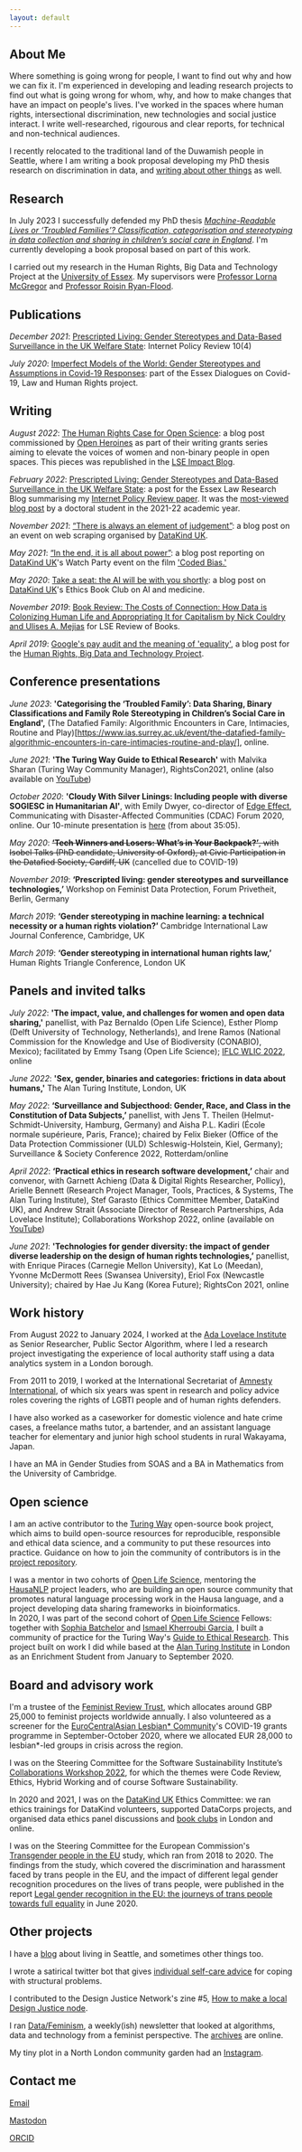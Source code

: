 ```yaml
---
layout: default
---
```


## About Me

Where something is going wrong for people, I want to find out why and how we can fix it.
I'm experienced in developing and leading research projects to find out what is going wrong for whom, why, and how to make changes that have an impact on people's lives. 
I've worked in the spaces where human rights, intersectional discrimination, new technologies and social justice interact. 
I write well-researched, rigourous and clear reports, for technical and non-technical audiences.

I recently relocated to the traditional land of the Duwamish people in Seattle, where I am writing a book proposal developing my PhD thesis research on discrimination in data, and [writing about other things](https://seattleblog.lauracarter.net/) as well.

## Research

In July 2023 I successfully defended my PhD thesis [_Machine-Readable Lives or ‘Troubled Families’? Classification, categorisation and stereotyping in data collection and sharing in children’s social care in England_](https://repository.essex.ac.uk/36627/). I'm currently developing a book proposal based on part of this work. 

I carried out my research in the Human Rights, Big Data and Technology Project at the [University of Essex](https://www.essex.ac.uk/). 
My supervisors were [Professor Lorna McGregor](https://www.essex.ac.uk/people/mcgre64903/lorna-mcgregor) and [Professor Roisin Ryan-Flood](https://www.essex.ac.uk/people/ryanf84501/roisin-ryan-flood).

## Publications

_December 2021_: [Prescripted Living: Gender Stereotypes and Data-Based Surveillance in the UK Welfare State](https://policyreview.info/articles/analysis/prescripted-living-gender-stereotypes-and-data-based-surveillance-uk-welfare-state): Internet Policy Review 10(4)

_July 2020_: [Imperfect Models of the World: Gender Stereotypes and Assumptions in Covid-19 Responses](https://repository.essex.ac.uk/28041/): part of the Essex Dialogues on Covid-19, Law and Human Rights project.

## Writing

_August 2022_: [The Human Rights Case for Open Science](https://openheroines.org/the-human-rights-case-for-open-science-ff58578b09ee): a blog post commissioned by [Open Heroines](https://openheroines.medium.com/) as part of their writing grants series aiming to elevate the voices of women and non-binary people in open spaces. 
This pieces was republished in the [LSE Impact Blog](https://blogs.lse.ac.uk/impactofsocialsciences/2022/08/17/the-human-rights-case-for-open-science/). 

_February 2022_: [Prescripted Living: Gender Stereotypes and Data-Based Surveillance in the UK Welfare State](https://essexlawresearch.blog/2022/02/08/prescripted-living-gender-stereotypes-and-data-based-surveillance-in-the-uk-welfare-state/): a post for the Essex Law Research Blog summarising my [Internet Policy Review paper](https://policyreview.info/articles/analysis/prescripted-living-gender-stereotypes-and-data-based-surveillance-uk-welfare-state). 
It was the [most-viewed blog post](https://essexlawresearch.blog/2022/07/07/our-2022-essex-law-research-blog-prizes/) by a doctoral student in the 2021-22 academic year. 

_November 2021_: [“There is always an element of judgement”](https://medium.com/datakinduk/there-is-always-an-element-of-judgement-46e8dc3838c): a blog post on an event on web scraping organised by [DataKind UK](https://www.datakind.org/chapters/datakind-uk).

_May 2021_: [“In the end, it is all about power”](https://medium.com/datakinduk/in-the-end-it-is-all-about-power-datakind-uks-coded-bias-watch-party-ea5ae5b9afe): a blog post reporting on [DataKind UK](https://www.datakind.org/chapters/datakind-uk)'s Watch Party event on the film ['Coded Bias.'](https://www.codedbias.com/)

_May 2020_: [Take a seat: the AI will be with you shortly](https://medium.com/datakinduk/take-a-seat-the-ai-will-be-with-you-shortly-20b29699ee46): a blog post on [DataKind UK](https://www.datakind.org/chapters/datakind-uk)'s Ethics Book Club on AI and medicine.

_November 2019_: [Book Review: The Costs of Connection: How Data is Colonizing Human Life and Appropriating It for Capitalism by Nick Couldry and Ulises A. Mejias](https://blogs.lse.ac.uk/lsereviewofbooks/2019/11/19/book-review-the-costs-of-connection-how-data-is-colonizing-human-life-and-appropriating-it-for-capitalism-by-nick-couldry-and-ulises-a-mejias/) for LSE Review of Books.

_April 2019_: [Google's pay audit and the meaning of 'equality'](https://hrcessex.wordpress.com/2019/04/23/googles-pay-audit-and-the-meaning-of-equality/), a blog post for the [Human Rights, Big Data and Technology Project](https://hrbdt.ac.uk/).

## Conference presentations

_June 2023_: **'Categorising the ‘Troubled Family’: Data Sharing, Binary Classifications and Family Role Stereotyping in Children’s Social Care in England',** (The Datafied Family: Algorithmic Encounters in Care, Intimacies, Routine and Play)[https://www.ias.surrey.ac.uk/event/the-datafied-family-algorithmic-encounters-in-care-intimacies-routine-and-play/], online.

_June 2021_: **'The Turing Way Guide to Ethical Research'** with Malvika Sharan (Turing Way Community Manager), RightsCon2021, online (also available on [YouTube](https://www.youtube.com/watch?v=4_UrmiVv4bI&list=PLBxcQEfGu3DkSOD-LbW5BxFIBvAgHvGHe&t=1s))

_October 2020_: **'Cloudy With Silver Linings: Including people with diverse SOGIESC in Humanitarian AI'**, with Emily Dwyer, co-director of [Edge Effect](https://www.edgeeffect.org/), Communicating with Disaster-Affected Communities (CDAC) Forum 2020, online. 
Our 10-minute presentation is [here](https://www.youtube.com/watch?v=LsdogXR0pQU&list=PLCsaGtm-xLw6vGHG2AK-Guc5DCto77Dsi&index=3) (from about 35:05).

_May 2020_: ~~**‘Tech Winners and Losers: What’s in Your Backpack?’**, with Isobel Talks (PhD candidate, University of Oxford), at Civic Participation in the Datafied Society, Cardiff, UK~~ (cancelled due to COVID-19) 

_November 2019_: **‘Prescripted living: gender stereotypes and surveillance technologies,’** Workshop on Feminist Data Protection, Forum Privetheit, Berlin, Germany

_March 2019_: **‘Gender stereotyping in machine learning: a technical necessity or a human rights violation?’** Cambridge International Law Journal Conference, Cambridge, UK

_March 2019_: **‘Gender stereotyping in international human rights law,’** Human Rights Triangle Conference, London UK

## Panels and invited talks

_July 2022_: **'The impact, value, and challenges for women and open data sharing,'** panellist, with Paz Bernaldo (Open Life Science), Esther Plomp (Delft University of Technology, Netherlands), and Irene Ramos (National Commission for the Knowledge and Use of Biodiversity (CONABIO), Mexico); facilitated by Emmy Tsang (Open Life Science); [IFLC WLIC 2022](https://2022.ifla.org/conference-programme/), online

_June 2022_: **'Sex, gender, binaries and categories: frictions in data about humans,'** The Alan Turing Institute, London, UK

_May 2022_: **‘Surveillance and Subjecthood: Gender, Race, and Class in the Constitution of Data Subjects,’** panellist, with Jens T. Theilen (Helmut-Schmidt-University, Hamburg, Germany) and Aisha P.L. Kadiri (École normale supérieure, Paris, France); chaired by Felix Bieker (Office of the Data Protection Commissioner (ULD) Schleswig-Holstein, Kiel, Germany); Surveillance & Society Conference 2022, Rotterdam/online 

_April 2022_: **‘Practical ethics in research software development,’** chair and convenor, with Garnett Achieng (Data & Digital Rights Researcher, Pollicy), Arielle Bennett (Research Project Manager, Tools, Practices, & Systems, The Alan Turing Institute), Stef Garasto (Ethics Committee Member, DataKind UK), and Andrew Strait (Associate Director of Research Partnerships, Ada Lovelace Institute); Collaborations Workshop 2022, online (available on [YouTube](https://www.youtube.com/watch?v=AfotGso8rDI))

_June 2021_: **'Technologies for gender diversity: the impact of gender diverse leadership on the design of human rights technologies,’** panellist, with Enrique Piraces (Carnegie Mellon University), Kat Lo (Meedan), Yvonne McDermott Rees (Swansea University), Eriol Fox (Newcastle University); chaired by Hae Ju Kang (Korea Future); RightsCon 2021, online

## Work history

From August 2022 to January 2024, I worked at the [Ada Lovelace Institute](https://www.adalovelaceinstitute.org/) as Senior Researcher, Public Sector Algorithm, where I led a research project investigating the experience of local authority staff using a data analytics system in a London borough. 

From 2011 to 2019, I worked at the International Secretariat of [Amnesty International](https://www.amnesty.org/en/), of which six years was spent in research and policy advice roles covering the rights of LGBTI people and of human rights defenders.

I have also worked as a caseworker for domestic violence and hate crime cases, a freelance maths tutor, a bartender, and an assistant language teacher for elementary and junior high school students in rural Wakayama, Japan.

I have an MA in Gender Studies from SOAS and a BA in Mathematics from the University of Cambridge.

## Open science 

I am an active contributor to the [Turing Way](https://the-turing-way.netlify.app/welcome) open-source book project, which aims to build open-source resources for reproducible, responsible and ethical data science, and a community to put these resources into practice. 
Guidance on how to join the community of contributors is in the [project repository](https://github.com/alan-turing-institute/the-turing-way/blob/master/CONTRIBUTING.md).

I was a mentor in two cohorts of [Open Life Science](https://openlifesci.org/), mentoring the [HausaNLP](https://github.com/hausanlp) project leaders, who are building an open source community that promotes natural language processing work in the Hausa language, and a project developing data sharing frameworks in bioinformatics.  
In 2020, I was part of the second cohort of [Open Life Science](https://openlifesci.org/) Fellows: together with [Sophia Batchelor](https://twitter.com/brainonsilicon) and [Ismael Kherroubi Garcia](https://twitter.com/ismaelkhergar), I built a community of practice for the Turing Way's [Guide to Ethical Research](https://the-turing-way.netlify.app/ethical-research/ethical-research.html). 
This project built on work I did while based at the [Alan Turing Institute](https://www.turing.ac.uk/) in London as an Enrichment Student from January to September 2020.

## Board and advisory work

I'm a trustee of the [Feminist Review Trust](https://www.feminist-review-trust.com/), which allocates around GBP 25,000 to feminist projects worldwide annually. 
I also volunteered as a screener for the [EuroCentralAsian Lesbian* Community](https://europeanlesbianconference.org/)'s COVID-19 grants programme in September-October 2020, where we allocated EUR 28,000 to lesbian*-led groups in crisis across the region.

I was on the Steering Committee for the Software Sustainability Institute’s [Collaborations Workshop 2022](https://software.ac.uk/cw22), for which the themes were Code Review, Ethics, Hybrid Working and of course Software Sustainability. 

In 2020 and 2021, I was on the [DataKind UK](https://www.datakind.org/chapters/datakind-uk) Ethics Committee: we ran ethics trainings for DataKind volunteers, supported DataCorps projects, and organised data ethics panel discussions and [book clubs](https://www.eventbrite.co.uk/o/datakind-uk-4112514489) in London and online.

I was on the Steering Committee for the European Commission's [Transgender people in the EU](https://ec.europa.eu/info/policies/justice-and-fundamental-rights/combatting-discrimination/lesbian-gay-bi-trans-and-intersex-equality/study-transgender-people-eu_en) study, which ran from 2018 to 2020.
The findings from the study, which covered the discrimination and harassment faced by trans people in the EU, and the impact of different legal gender recognition procedures on the lives of trans people, were published in the report [Legal gender recognition in the EU: the journeys of trans people towards full equality](https://ec.europa.eu/info/policies/justice-and-fundamental-rights/combatting-discrimination/lesbian-gay-bi-trans-and-intersex-equality/studies-and-research-lgbti-equality_en) in June 2020.

## Other projects

I have a [blog](https://seattleblog.lauracarter.net/) about living in Seattle, and sometimes other things too.

I wrote a satirical twitter bot that gives [individual self-care advice](https://twitter.com/lifeadvicebot) for coping with structural problems.

I contributed to the Design Justice Network's zine #5, [How to make a local Design Justice node](https://designjustice.org/zines).

I ran [Data/Feminism](https://tinyletter.com/data-feminism), a weekly(ish) newsletter that looked at algorithms, data and technology from a feminist perspective. The [archives](https://tinyletter.com/data-feminism/archive) are online.

My tiny plot in a North London community garden had an [Instagram](https://www.instagram.com/lauragardenn7/).

## Contact me

[Email](mailto:hello@lauracarter.net)

<a rel="me" href="https://scholar.social/@LauraC_rter">Mastodon</a>

[ORCID](https://orcid.org/0000-0002-4285-1140)
